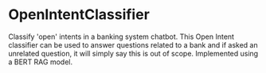 # OpenIntentClassifier
Classify 'open' intents in a banking system chatbot. This Open Intent classifier can be used to answer questions related to a bank and if asked an unrelated question, it will simply say this is out of scope. Implemented using a BERT RAG model.
